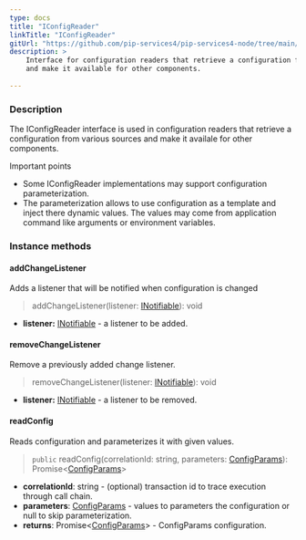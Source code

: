 ```yaml
---
type: docs
title: "IConfigReader"
linkTitle: "IConfigReader"
gitUrl: "https://github.com/pip-services4/pip-services4-node/tree/main/pip-services4-config-node"
description: >
    Interface for configuration readers that retrieve a configuration from various sources
    and make it available for other components.
    
---
```


### Description

The IConfigReader interface is used in configuration readers that retrieve a configuration from various sources and make it availale for other components.

Important points

- Some IConfigReader implementations may support configuration parameterization.
- The parameterization allows to use configuration as a template and inject there dynamic values. The values may come from application command like arguments or environment variables.

### Instance methods

#### addChangeListener
Adds a listener that will be notified when configuration is changed

> addChangeListener(listener: [INotifiable](../../../components/exec/inotifiable)): void

- **listener:** [INotifiable](../../../components/exec/inotifiable) - a listener to be added.


#### removeChangeListener
Remove a previously added change listener.

> removeChangeListener(listener: [INotifiable](../../../components/exec/inotifiable)): void

- **listener:** [INotifiable](../../../components/exec/inotifiable) - a listener to be removed.

#### readConfig
Reads configuration and parameterizes it with given values.

> `public` readConfig(correlationId: string, parameters: [ConfigParams](../../../components/config/config_params)): Promise<[ConfigParams](../../../components/config/config_params)>

- **correlationId**: string - (optional) transaction id to trace execution through call chain.
- **parameters**: [ConfigParams](../../../components/config/config_params) - values to parameters the configuration or null to skip parameterization.
- **returns**: Promise<[ConfigParams](../../../components/config/config_params)> - ConfigParams configuration.
